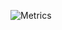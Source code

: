 ![Metrics](https://metrics.lecoq.io/elisoncrum?template=classic&base.hireable=true&repositories.affiliations=&users.ignored=&notable=1&achievements=1&base.indepth=false&base.hireable=true&achievements.threshold=C&achievements.secrets=true&achievements.display=compact&achievements.limit=0&notable.from=organization&notable.repositories=false&notable.indepth=false&notable.types=commit&config.timezone=Etc%2FGMT%2B8)
